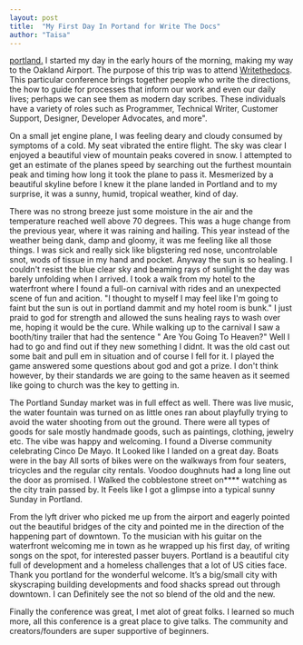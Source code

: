 ```yaml
---
layout: post
title:  "My First Day In Portand for Write The Docs"
author: "Taisa"
---
```

[portland.](https://www.dropbox.com/h)
I started my day in the early hours of the morning, making my way to the Oakland Airport. The purpose of this trip was to attend [Writethedocs](http://www.writethedocs.org/conf/portland/2018/). This particular conference brings together people who write the directions, the how to guide for processes that inform our work and even our daily lives; perhaps we can see them as modern day scribes. These individuals have a variety of roles such as Programmer, Technical Writer, Customer Support, Designer, Developer Advocates, and more".

On a small jet engine plane, I was feeling deary and cloudy consumed by symptoms of a cold. My seat vibrated the entire flight. The sky was clear I enjoyed a beautiful view of mountain peaks covered in snow. I attempted to get an estimate of the planes speed by searching out the furthest mountain peak and timing how long it took the plane to pass it. Mesmerized by a beautiful skyline before I knew it the plane landed in Portland and to my surprise, it was a sunny, humid, tropical weather, kind of day.

There was no strong breeze just some moisture in the air and the temperature reached well above 70 degrees. This was a huge change from the previous year, where it was raining and hailing. This year instead of the weather being dank, damp and gloomy, it was me feeling like all those things. I was sick and really sick like bligstering red nose, uncontrolable snot, wods of tissue in my hand and pocket. Anyway the sun is so healing. I couldn't resist the blue clear sky and beaming rays of sunlight the day was barely unfolding when I arrived. I took a walk from my hotel to the waterfront where I found a full-on carnival with rides and an unexpected scene of fun and acition. "I thought to myself I may feel like I'm going to faint but the sun is out in portland dammit and my hotel room is bunk." I just praid to god for strength and allowed the suns healing rays to wash over me, hoping it would be the cure. While walking up to the carnival I saw a booth/tiny trailer that had the sentence " Are You Going To Heaven?" Well I had to go and find out if they new something I didnt. It was the old cast out some bait and pull em in situation and of course I fell for it. I played the game answered some questions about god and got a prize. I don't think however, by their standards we are going to the same heaven as it seemed like going to church was the key to getting in. 

The Portland Sunday market was in full effect as well. There was live music, the water fountain was turned on as little ones ran about playfully trying to avoid the water shooting from out the ground. There were all types of goods for sale mostly handmade goods, such as paintings, clothing, jewelry etc. The vibe was happy and welcoming. I found a Diverse community celebrating Cinco De Mayo.
It Looked like I landed on a great day. Boats were in the bay All sorts of bikes were on the walkways from four seaters, tricycles and the regular city rentals. Voodoo doughnuts had a long line out the door as promised. I Walked the cobblestone street on**** watching as the city train passed by. It Feels like I got a glimpse into a typical sunny Sunday in Portland.

From the lyft driver who picked me up from the airport and eagerly pointed out the beautiful bridges of the city and pointed me in the direction of the happening part of downtown. To the musician with his guitar on the waterfront welcoming me in town as he wrapped up his first day, of writing songs on the spot, for interested passer buyers. Portland is a beautiful city full of development and a homeless challenges that a lot of US cities face. Thank you portland for the wonderful welcome. It’s a big/small city with skyscraping building 
developments and food shacks spread out through downtown. I can Definitely see the not so blend of the old and the new.

Finally the conference was great, I met alot of great folks. I learned so much more, all this conference is a great place to give talks. The community and creators/founders are super supportive of beginners.
